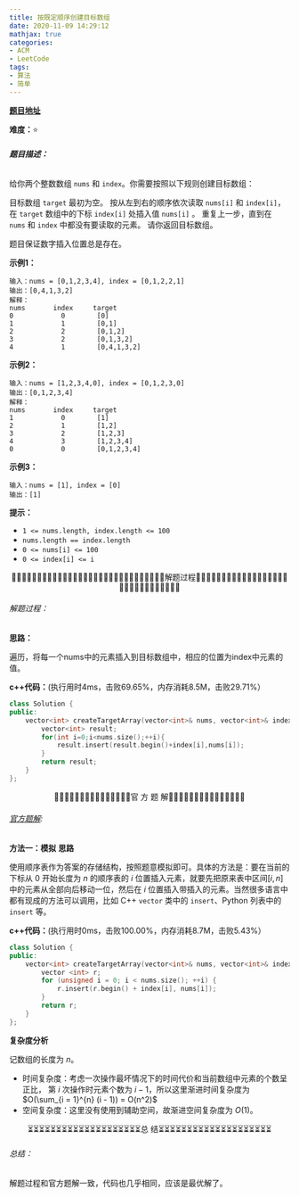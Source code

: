 ```yaml
---
title: 按既定顺序创建目标数组
date: 2020-11-09 14:29:12
mathjax: true
categories:
- ACM
- LeetCode
tags:
- 算法
- 简单
---
```


**[题目地址](https://leetcode-cn.com/problems/create-target-array-in-the-given-order/)**

**难度：**⭐

###### **题目描述：**

给你两个整数数组 `nums` 和 `index`。你需要按照以下规则创建目标数组：

目标数组 `target` 最初为空。
按从左到右的顺序依次读取 `nums[i]` 和 `index[i]`，在 `target` 数组中的下标 `index[i]` 处插入值 `nums[i]` 。
重复上一步，直到在 `nums` 和 `index` 中都没有要读取的元素。
请你返回目标数组。

题目保证数字插入位置总是存在。

<!-- more -->

**示例1：**

```
输入：nums = [0,1,2,3,4], index = [0,1,2,2,1]
输出：[0,4,1,3,2]
解释：
nums       index     target
0            0        [0]
1            1        [0,1]
2            2        [0,1,2]
3            2        [0,1,3,2]
4            1        [0,4,1,3,2]
```

**示例2：**

```
输入：nums = [1,2,3,4,0], index = [0,1,2,3,0]
输出：[0,1,2,3,4]
解释：
nums       index     target
1            0        [1]
2            1        [1,2]
3            2        [1,2,3]
4            3        [1,2,3,4]
0            0        [0,1,2,3,4]
```

**示例3：**

```
输入：nums = [1], index = [0]
输出：[1]
```

**提示：**

- `1 <= nums.length, index.length <= 100`
- `nums.length == index.length`
- `0 <= nums[i] <= 100`
- `0 <= index[i] <= i`



<center>🙋‍♂️🙋‍♂️🙋‍♂️🙋‍♂️🙋‍♂️🙋‍♂️🙋‍♂️🙋‍♂️🙋‍♂️🙋‍♂️🙋‍♂️🙋‍♂️🙋‍♂️🙋‍♂️🙋‍♂️解题过程🙋‍♂️🙋‍♂️🙋‍♂️🙋‍♂️🙋‍♂️🙋‍♂️🙋‍♂️🙋‍♂️🙋‍♂️🙋‍♂️🙋‍♂️🙋‍♂️🙋‍♂️🙋‍♂️🙋‍♂️</center>

###### 解题过程：

**思路：**

遍历，将每一个nums中的元素插入到目标数组中，相应的位置为index中元素的值。

**c++代码：**(执行用时4ms，击败69.65%，内存消耗8.5M，击败29.71%）

```c++
class Solution {
public:
    vector<int> createTargetArray(vector<int>& nums, vector<int>& index) {
        vector<int> result;
        for(int i=0;i<nums.size();++i){
            result.insert(result.begin()+index[i],nums[i]);
        }
        return result;
    }
};
```



<center>💎💎💎💎💎💎💎💎💎💎💎💎💎💎💎官 方 题 解💎💎💎💎💎💎💎💎💎💎💎💎💎💎💎</center>

###### [官方题解](https://leetcode-cn.com/problems/create-target-array-in-the-given-order/solution/an-ji-ding-shun-xu-chuang-jian-mu-biao-shu-zu-by-l/):

**方法一：模拟**
**思路**

使用顺序表作为答案的存储结构，按照题意模拟即可。具体的方法是：要在当前的下标从 $0$ 开始长度为 $n$ 的顺序表的 $i$ 位置插入元素，就要先把原来表中区间$[i, n]$中的元素从全部向后移动一位，然后在 $i$ 位置插入带插入的元素。当然很多语言中都有现成的方法可以调用，比如 C++ `vector` 类中的 `insert`、Python 列表中的 `insert` 等。

**c++代码：**(执行用时0ms，击败100.00%，内存消耗8.7M，击败5.43%）

```c++
class Solution {
public:
    vector<int> createTargetArray(vector<int>& nums, vector<int>& index) {
        vector <int> r;
        for (unsigned i = 0; i < nums.size(); ++i) {
            r.insert(r.begin() + index[i], nums[i]);
        }
        return r;
    }
};
```

**复杂度分析**

记数组的长度为 $n$。

- 时间复杂度：考虑一次操作最坏情况下的时间代价和当前数组中元素的个数呈正比， 第 $i$ 次操作时元素个数为 $i - 1$，所以这里渐进时间复杂度为 $O(\sum_{i = 1}^{n} (i - 1)) = O(n^2)$
- 空间复杂度：这里没有使用到辅助空间，故渐进空间复杂度为 $O(1)$。




<center>⏳⏳⏳⏳⏳⏳⏳⏳⏳⏳⏳⏳⏳⏳⏳⏳⏳⏳⏳⏳总 结⏳⏳⏳⏳⏳⏳⏳⏳⏳⏳⏳⏳⏳⏳⏳⏳⏳⏳⏳⏳</center>

###### 总结：

解题过程和官方题解一致，代码也几乎相同，应该是最优解了。